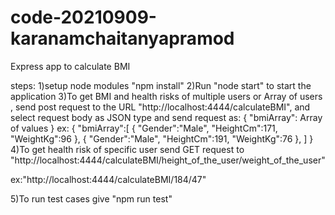 # code-20210909-karanamchaitanyapramod

Express app to calculate BMI 

steps:
1)setup node modules "npm install"
2)Run "node start" to start the application
3)To get BMI and health risks of multiple users or Array of users ,
 send post request to the URL "http://localhost:4444/calculateBMI",
 and select request body as JSON type and send request as:
 {
   "bmiArray": Array of values
}
ex:
 {
   "bmiArray":[
      {
         "Gender":"Male",
         "HeightCm":171,
         "WeightKg":96
      },
            {
         "Gender":"Male",
         "HeightCm":191,
         "WeightKg":76
      },
   ]
}
4)To get health risk of specific user send GET request to "http://localhost:4444/calculateBMI/height_of_the_user/weight_of_the_user"

ex:"http://localhost:4444/calculateBMI/184/47"

5)To run test cases give "npm run test"
